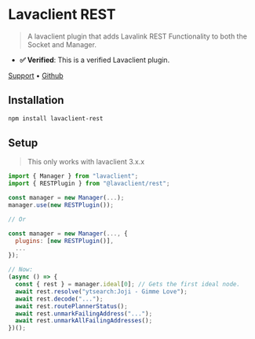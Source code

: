 # Lavaclient REST

> A lavaclient plugin that adds Lavalink REST Functionality to both the Socket and Manager.

- **✅ Verified**: This is a verified Lavaclient plugin.

[Support](https://discord.gg/vuJxnYk) &bull; [Github](https://github.com/lavaclient/plugins)

## Installation

```bash
npm install lavaclient-rest
```

## Setup

> This only works with lavaclient 3.x.x

```js
import { Manager } from "lavaclient";
import { RESTPlugin } from "@lavaclient/rest";

const manager = new Manager(...);
manager.use(new RESTPlugin());

// Or

const manager = new Manager(..., {
  plugins: [new RESTPlugin()],
  ...
});

// Now:
(async () => {
  const { rest } = manager.ideal[0]; // Gets the first ideal node.
  await rest.resolve("ytsearch:Joji - Gimme Love");
  await rest.decode("...");
  await rest.routePlannerStatus();
  await rest.unmarkFailingAddress("...");
  await rest.unmarkAllFailingAddresses();
})();
```
